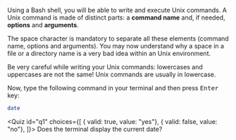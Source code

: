 <script>
import Quiz from "components/Quiz.svelte";
</script>

Using a Bash shell, you will be able to write and execute Unix commands. 
A Unix command is made of distinct parts: a **command name** and, if needed, **options** and **arguments**.

The space character is mandatory to separate all these elements (command name, options and arguments). 
You may now understand why a space in a file or a directory name is a very bad idea within an Unix environment.

Be very careful while writing your Unix commands: lowercases and uppercases are not the same! 
Unix commands are usually in lowercase.

Now, type the following command in your terminal and then press <kbd>Enter</kbd> key:
```bash
date
```

<Quiz id="q1" choices={[
	{ valid: true, value: "yes"},
	{ valid: false, value: "no"},
]}>
	<span slot="prompt">
		Does the terminal display the current date?
	</span>
</Quiz>